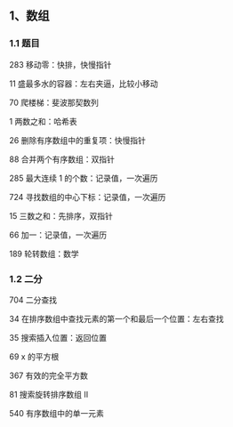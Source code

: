 ## 1、数组

### 1.1 题目

283 移动零：快排，快慢指针

11 盛最多水的容器：左右夹逼，比较小移动

70 爬楼梯：斐波那契数列

1 两数之和：哈希表

26 删除有序数组中的重复项：快慢指针

88 合并两个有序数组：双指针

285 最大连续 1 的个数：记录值，一次遍历

724 寻找数组的中心下标：记录值，一次遍历

15 三数之和：先排序，双指针

66 加一：记录值，一次遍历

189 轮转数组：数学

### 1.2 二分

704 二分查找

34 在排序数组中查找元素的第一个和最后一个位置：左右查找

35 搜索插入位置：返回位置

69 x 的平方根

367 有效的完全平方数

81 搜索旋转排序数组 II

540 有序数组中的单一元素

